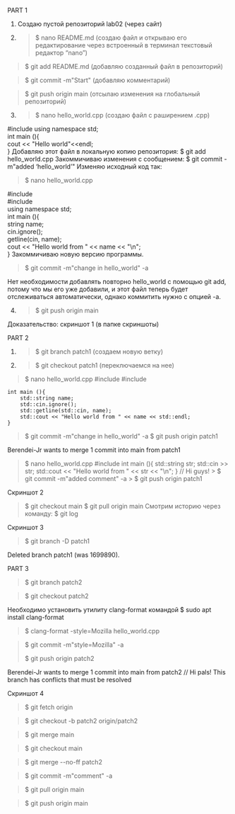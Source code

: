 PART 1
1) Cоздаю пустой репозиторий lab02 (через сайт)
2) > $ nano README.md  (создаю файл и открываю его редактирование через встроенный в терминал текстовый редактор “nano”)

> $ git add README.md (добавляю созданный файл в репозиторий)

> $ git commit -m"Start" (добавляю комментарий)

> $ git push origin main (отсылаю изменения на глобальный репозиторий)


3) > $ nano hello_world.cpp (создаю файл с раширением .срр)

#include <iostream> 
   using namespace std;   
int main (){        
cout << "Hello world"<<endl;    
}
Добавляю этот файл в локальную копию репозитория: $ git add hello_world.cpp 
Закоммичиваю изменения с сообщением: $ git commit -m"added ‘hello_world’"
Изменяю исходный код так:

> $ nano hello_world.cpp
  
  #include <iostream>   
#include <string>   
using namespace std;   
int main (){    
 string name;   
cin.ignore();   
 getline(cin, name);    
 cout << "Hello world from " << name << "\n";   
}
Закоммичиваю новую версию программы. 

> $	git commit -m"change in hello_world" -a

Нет необходимости добавлять повторно hello_world с помощью git add, потому что мы его уже добавили, и этот файл теперь будет отслеживаться автоматически, однако коммитить нужно с опцией -а.

4) > $ git push origin main

Доказательство: скриншот 1 (в папке скриншоты)

PART 2

1) > $ git branch patch1 (создаем новую ветку)
 
2) > $ git checkout patch1 (переключаемся на нее)
 
> $ nano hello_world.cpp
      #include <iostream>
    #include <string>

    int main (){
        std::string name;
        std::cin.ignore();
        std::getline(std::cin, name);
        std::cout << "Hello world from " << name << std::endl;
    }

> $ git commit -m"change in hello_world" -a
> $ git push origin patch1

Berendei-Jr wants to merge 1 commit into main from patch1
  >    $ nano hello_world.cpp
#include <iostream>
int main (){
    std::string str;
    std::cin >> str;
    std::cout << "Hello world from " << str << "\n";
}
// Hi guys!
     > $ git commit -m"added comment" -a
     > $ git push origin patch1
 
Скриншот 2

> $ git checkout main
> $ git pull origin main
Смотрим историю через команду: 
> $ git log

Скриншот 3

> $ git branch -D patch1
  
Deleted branch patch1 (was 1699890).

PART 3

> $ git branch patch2

> $ git checkout patch2

Необходимо 	установить утилиту clang-format командой $ sudo apt install clang-format

> $ clang-format -style=Mozilla hello_world.cpp

> $ git commit -m"style=Mozilla" -a
> 
> $ git 	push origin patch2

Berendei-Jr wants to merge 1 commit into main from patch2
// Hi pals!
This branch has conflicts that must be resolved

Скриншот 4

> $ git fetch origin
 
> $ git checkout -b patch2 origin/patch2

> $ git merge main

> $ git checkout main

> $ git merge --no-ff patch2

> $ git commit -m"comment" -a

> $ git pull origin main

> $ git push origin main
